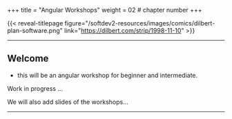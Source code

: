 +++
title = "Angular Workshops"
weight = 02 # chapter number
+++

{{< reveal-titlepage figure="/softdev2-resources/images/comics/dilbert-plan-software.png" 
    link="https://dilbert.com/strip/1998-11-10" >}}
  
---

## Welcome

- this will be an angular workshop for beginner and intermediate.


Work in progress ...



We will also add slides of the workshops...



---
